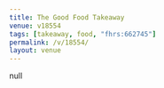 ```yaml
---
title: The Good Food Takeaway
venue: v18554
tags: [takeaway, food, "fhrs:662745"]
permalink: /v/18554/
layout: venue
---
```

null